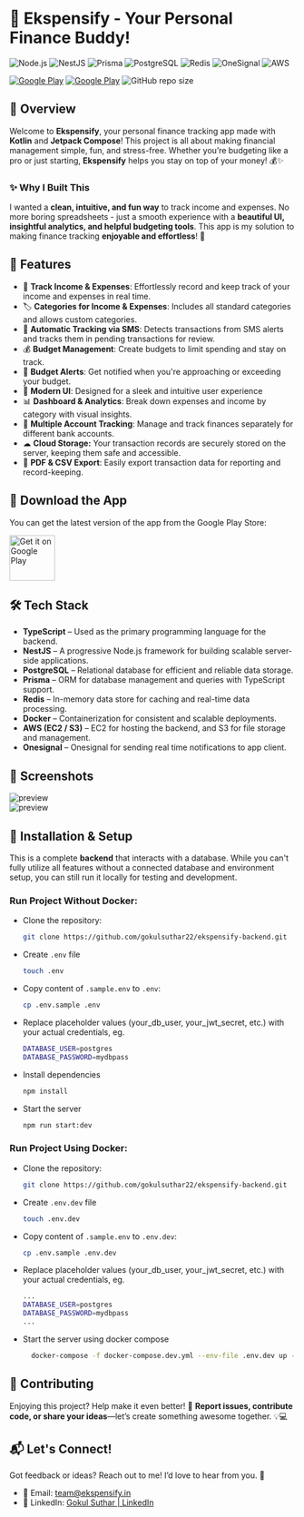 # 🎉 Ekspensify - Your Personal Finance Buddy!

![Node.js](https://img.shields.io/badge/Node.js-%23339933.svg?style=for-the-badge&logo=node.js&logoColor=white) ![NestJS](https://img.shields.io/badge/NestJS-%23E0234E.svg?style=for-the-badge&logo=nestjs&logoColor=white) ![Prisma](https://img.shields.io/badge/Prisma-%23000000.svg?style=for-the-badge&logo=prisma&logoColor=white) ![PostgreSQL](https://img.shields.io/badge/PostgreSQL-%23336791.svg?style=for-the-badge&logo=postgresql&logoColor=white) ![Redis](https://img.shields.io/badge/Redis-%23DC382D.svg?style=for-the-badge&logo=redis&logoColor=white) ![OneSignal](https://img.shields.io/badge/OneSignal-%23FF0000.svg?style=for-the-badge&logo=onesignal&logoColor=white) ![AWS](https://img.shields.io/badge/AWS-%23FF9900.svg?style=for-the-badge&logo=amazon-aws&logoColor=white)

[![Google Play](https://img.shields.io/endpoint?color=green&logo=google-play&url=https%3A%2F%2Fplay.cuzi.workers.dev%2Fplay%3Fi%3Dcom.ekspensify.app%26l%3DGoogle%2520Play%26m%3Dv%24version)](https://play.google.com/store/apps/details?id=com.ekspensify.app)
[![Google Play](https://img.shields.io/endpoint?color=green&logo=google-play&url=https%3A%2F%2Fplay.cuzi.workers.dev%2Fplay%3Fi%3Dcom.ekspensify.app%26l%3Ddownloads%26m%3D%24totalinstalls)](https://play.google.com/store/apps/details?id=com.ekspensify.app)
![GitHub repo size](https://img.shields.io/github/repo-size/gokulsuthar22/ekspensify-backend.svg?logo=github)

## **🚀 Overview**

Welcome to **Ekspensify**, your personal finance tracking app made with **Kotlin** and **Jetpack Compose**! This project is all about making financial management simple, fun, and stress-free. Whether you’re budgeting like a pro or just starting, **Ekspensify** helps you stay on top of your money! 💰✨

### **✨ Why I Built This**

I wanted a **clean, intuitive, and fun way** to track income and expenses. No more boring spreadsheets - just a smooth experience with a **beautiful UI, insightful analytics, and helpful budgeting tools**. This app is my solution to making finance tracking **enjoyable and effortless**! 🚀

## **🌟 Features**

- 📌 **Track Income & Expenses**: Effortlessly record and keep track of your income and expenses in real time.
- 🏷 **Categories for Income & Expenses**: Includes all standard categories and allows custom categories.
- 📩 **Automatic Tracking via SMS**: Detects transactions from SMS alerts and tracks them in pending transactions for review.
- 💰 **Budget Management**: Create budgets to limit spending and stay on track.
- 🔔 **Budget Alerts**: Get notified when you're approaching or exceeding your budget.
- 🎨 **Modern UI**: Designed for a sleek and intuitive user experience
- 📊 **Dashboard & Analytics**: Break down expenses and income by category with visual insights.
- 🏦 **Multiple Account Tracking**: Manage and track finances separately for different bank accounts.
- ☁ **Cloud Storage:** Your transaction records are securely stored on the server, keeping them safe and accessible.
- 📄 **PDF & CSV Export**: Easily export transaction data for reporting and record-keeping.

## **🎉 Download the App**

You can get the latest version of the app from the Google Play Store:

[<img src="https://play.google.com/intl/en_us/badges/static/images/badges/en_badge_web_generic.png" alt="Get it on Google Play" height="80"/>](https://play.google.com/store/apps/details?id=com.memeusix.ekspensify)

## **🛠 Tech Stack**

- **TypeScript** – Used as the primary programming language for the backend.
- **NestJS** – A progressive Node.js framework for building scalable server-side applications.
- **PostgreSQL** – Relational database for efficient and reliable data storage.
- **Prisma** – ORM for database management and queries with TypeScript support.
- **Redis** – In-memory data store for caching and real-time data processing.
- **Docker** – Containerization for consistent and scalable deployments.
- **AWS (EC2 / S3)** – EC2 for hosting the backend, and S3 for file storage and management.
- **Onesignal** – Onesignal for sending real time notifications to app client.

## **📸 Screenshots**

<img src="https://ekspensify-aws-bucket.s3.ap-south-1.amazonaws.com/Feature+graphic.png" alt="preview"/>

<br/>

<img src="https://ekspensify-aws-bucket.s3.ap-south-1.amazonaws.com/Feature+graphic-1.png" alt="preview"/>

## **🔧 Installation & Setup**

This is a complete **backend** that interacts with a database. While you can't fully utilize all features without a connected database and environment setup, you can still run it locally for testing and development.

### Run Project Without Docker:

- Clone the repository:

  ```bash
  git clone https://github.com/gokulsuthar22/ekspensify-backend.git
  ```

- Create `.env` file

  ```bash
  touch .env
  ```

- Copy content of `.sample.env` to `.env`:

  ```bash
  cp .env.sample .env
  ```

- Replace placeholder values (your_db_user, your_jwt_secret, etc.) with your actual credentials, eg.

  ```bash
  DATABASE_USER=postgres
  DATABASE_PASSWORD=mydbpass
  ```

- Install dependencies

  ```bash
  npm install
  ```

- Start the server

  ```bash
  npm run start:dev
  ```

### Run Project Using Docker:

- Clone the repository:

  ```bash
  git clone https://github.com/gokulsuthar22/ekspensify-backend.git
  ```

- Create `.env.dev` file

  ```bash
  touch .env.dev
  ```

- Copy content of `.sample.env` to `.env.dev`:

  ```bash
  cp .env.sample .env.dev
  ```

- Replace placeholder values (your_db_user, your_jwt_secret, etc.) with your actual credentials, eg.

  ```bash
  ...
  DATABASE_USER=postgres
  DATABASE_PASSWORD=mydbpass
  ...
  ```

- Start the server using docker compose

  ```bash
    docker-compose -f docker-compose.dev.yml --env-file .env.dev up --build
  ```

## **🤝 Contributing**

Enjoying this project? Help make it even better! 🚀 **Report issues, contribute code, or share your ideas**—let’s create something awesome together. 💡💻

## **📬 Let's Connect!**

Got feedback or ideas? Reach out to me! I’d love to hear from you. 🎉

- 📧 Email: team@ekspensify.in
- 💼 LinkedIn: [Gokul Suthar | LinkedIn](https://www.linkedin.com/in/gokulsuthar22/)
